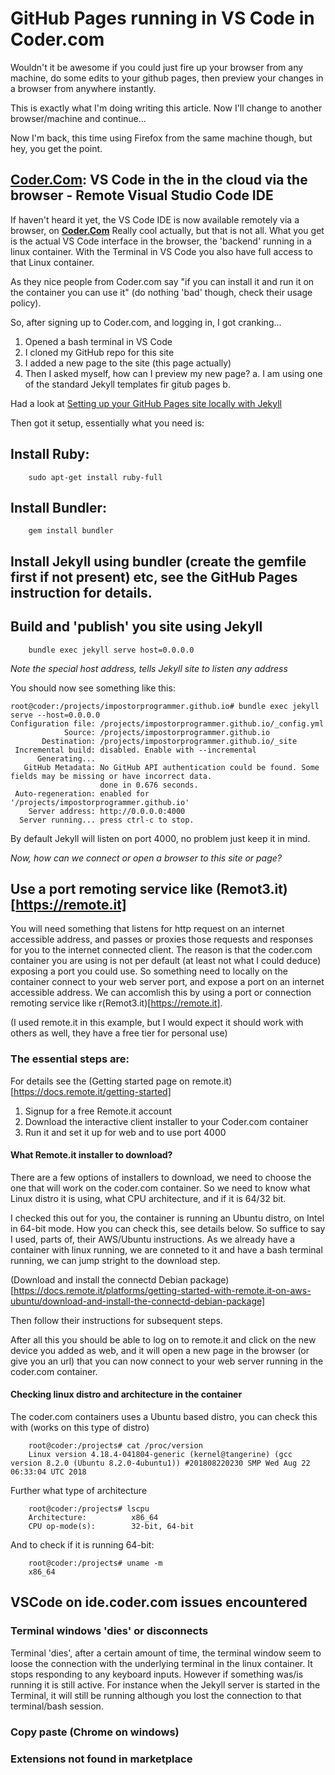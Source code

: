 [//]: # ( spellcheck-language en )

# GitHub Pages running in VS Code in Coder.com

Wouldn't it be awesome if you could just fire up your browser from any machine, do some edits to your github pages, then preview your changes in a browser from anywhere instantly.

This is exactly what I'm doing writing this article. Now I'll change to another browser/machine and continue...

Now I'm back, this time using Firefox from the same machine though, but hey, you get the point.

## **[Coder.Com](https://coder.com):** VS Code in the in the cloud via the browser - Remote Visual Studio Code IDE

If haven't heard it yet, the VS Code IDE is now available remotely via a browser, on **[Coder.Com](https://coder.com)**
Really cool actually, but that is not all. What you get is the actual VS Code interface in the browser, the 'backend' running in a linux container.
With the Terminal in VS Code you also have full access to that Linux container. 

As they nice people from Coder.com say "if you can install it and run it on the container you can use it" (do nothing 'bad' though, check their usage policy).

So, after signing up to Coder.com, and logging in, I got cranking...

1. Opened a bash terminal in VS Code
2. I cloned my GitHub repo for this site
3. I added a new page to the site (this page actually)
4. Then I asked myself, how can I preview my new page?
        a. I am  using one of the standard Jekyll templates fir gitub pages
        b. 


Had a look at [Setting up your GitHub Pages site locally with Jekyll](https://help.github.com/en/articles/setting-up-your-github-pages-site-locally-with-jekyll)

Then got it setup, essentially what you need is:

## Install Ruby:
        sudo apt-get install ruby-full

## Install Bundler:
        gem install bundler

## Install Jekyll using bundler (create the gemfile first if not present) etc, see the GitHub Pages instruction for details.


## Build and 'publish' you site using Jekyll

        bundle exec jekyll serve host=0.0.0.0

_Note the special host address, tells Jekyll site to listen any address_

You should now see something like this:

```
root@coder:/projects/impostorprogrammer.github.io# bundle exec jekyll serve --host=0.0.0.0
Configuration file: /projects/impostorprogrammer.github.io/_config.yml
            Source: /projects/impostorprogrammer.github.io
       Destination: /projects/impostorprogrammer.github.io/_site
 Incremental build: disabled. Enable with --incremental
      Generating... 
   GitHub Metadata: No GitHub API authentication could be found. Some fields may be missing or have incorrect data.
                    done in 0.676 seconds.
 Auto-regeneration: enabled for '/projects/impostorprogrammer.github.io'
    Server address: http://0.0.0.0:4000
  Server running... press ctrl-c to stop.
```

By default Jekyll will listen on port 4000, no problem just keep it in mind.

_Now, how can we connect or open a browser to this site or page?_

## Use a port remoting service like (Remot3.it)[https://remote.it]
You will need something that listens for http request on an internet accessible address, and passes or proxies those requests and responses for you to the internet connected client. The reason is that the coder.com container you are using is not per default (at least not what I could deduce) exposing a port you could use. So something need to locally on the container connect to your web server port, and expose a port on an internet accessible address. We can accomlish this by using a port or connection remoting service like r(Remot3.it)[https://remote.it].

(I used remote.it in this example, but I would expect it should work with others as well, they have a free tier for personal use)

### The essential steps are:
For details see the (Getting started page on remote.it)[https://docs.remote.it/getting-started]

1. Signup for a free Remote.it account
2. Download the interactive client installer to your Coder.com container
3. Run it and set it up for web and to use port 4000

#### What Remote.it installer to download?

There are a few options of installers to download, we need to choose the one that will work on the coder.com container.
So we need to know what Linux distro it is using, what CPU architecture, and if it is 64/32 bit.

I checked this out for you, the container is running an Ubuntu distro, on Intel in 64-bit mode. How you can check this, see details below.
So suffice to say I used, parts of, their AWS/Ubuntu instructions. As we already have a container with linux running, we are conneted to it and have a bash terminal running, we  can jump stright to  the download step.

(Download and install the connectd Debian package)[https://docs.remote.it/platforms/getting-started-with-remote.it-on-aws-ubuntu/download-and-install-the-connectd-debian-package]

Then follow their instructions for subsequent steps.

After all this you should be able to log on to remote.it and click on the new device you added as web, and it will open a new page in the browser (or give you an url) that you can now connect to your web server running in the coder.com container.

#### Checking linux distro and architecture in the container

The coder.com containers uses a Ubuntu based distro, you can check this with (works on this type of distro)

        root@coder:/projects# cat /proc/version
        Linux version 4.18.4-041804-generic (kernel@tangerine) (gcc version 8.2.0 (Ubuntu 8.2.0-4ubuntu1)) #201808220230 SMP Wed Aug 22 06:33:04 UTC 2018

Further what type of architecture

        root@coder:/projects# lscpu
        Architecture:          x86_64
        CPU op-mode(s):        32-bit, 64-bit

And to check if it is running 64-bit:

        root@coder:/projects# uname -m
        x86_64

## VSCode on ide.coder.com issues encountered

### Terminal windows 'dies' or disconnects
Terminal 'dies', after a certain amount of time, the terminal window seem to loose the connection with the underlying terminal in the linux container. It stops responding to any keyboard inputs. However if something was/is running it is still active. For instance when the Jekyll server is started in the Terminal, it will still be running although you lost the connection to that terminal/bash session.

### Copy paste (Chrome on windows)


### Extensions not found in marketplace